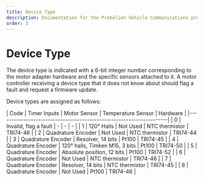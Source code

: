 ```yaml
---
title: Device Type
description: Documentation for the Prohelion Vehicle Communications protocol
order: 3
---
```


# Device Type 

The device type is indicated with a 6-bit integer number corresponding to the motor adapter hardware and the specific sensors attached to it.  A motor controller receiving a device type that it does not know about should flag a fault and request a firmware update.

Device types are assigned as follows:

| Code | Timer Inputs | Motor Sensor | Temperature Sensor | Hardware |
|---------------------------------------------------------------------|
| 0 | Invalid, flag a fault | - | - | - |
| 1 | 120° Halls | Not Used | NTC thermistor | TRI74-46 |
| 2 | Quadrature Encoder | Not Used | NTC thermistor | TRI74-44 |
| 3 | Quadrature Encoder | Resolver, 14 bits | Pt100 | TRI74-45 |
| 4 | Quadrature Encoder | 120° halls, Timken M15, 3 bits | Pt100 | TRI74-50 |
| 5 | Quadrature Encoder | Absolute position, 12 bits | Pt100 | TRI74-52 |
| 6 | Quadrature Encoder | Not Used | NTC thermistor | TRI74-46 |
| 7 | Quadrature Encoder | Resolver, 14 bits | NTC thermistor | TRI74-45 |
| 8 | Quadrature Encoder | Not Used | Pt100 | TRI74-46 |
